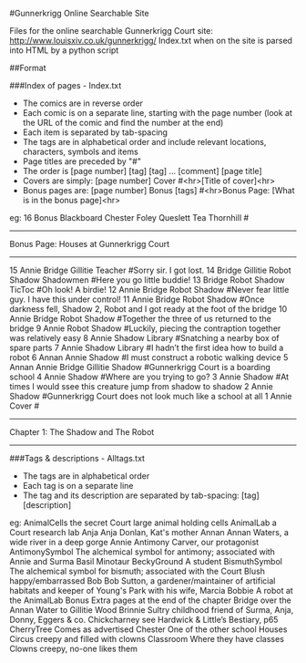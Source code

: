#Gunnerkrigg Online Searchable Site

Files for the online searchable Gunnerkrigg Court site: http://www.louisxiv.co.uk/gunnerkrigg/
Index.txt when on the site is parsed into HTML by a python script

##Format

###Index of pages - Index.txt

- The comics are in reverse order
- Each comic is on a separate line, starting with the page number (look at the URL of the comic and find the number at the end)
- Each item is separated by tab-spacing
- The tags are in alphabetical order and include relevant locations, characters, symbols and items
- Page titles are preceded by "#"
- The order is [page number] [tag] [tag] ... [comment] [page title]
- Covers are simply: [page number] Cover #&lt;hr&gt;[Title of cover]&lt;hr&gt;
- Bonus pages are: [page number] Bonus [tags] #&lt;hr&gt;Bonus Page: [What is in the bonus page]&lt;hr&gt;

eg:
	16	Bonus	Blackboard	Chester	Foley	Queslett	Tea	Thornhill	#<hr>Bonus Page: Houses at Gunnerkrigg Court<hr>
	15	Annie	Bridge	Gillitie	Teacher	#Sorry sir. I got lost.
	14	Bridge	Gillitie	Robot	Shadow	Shadowmen	#Here you go little buddie!
	13	Bridge	Robot	Shadow	TicToc	#Oh look! A birdie!
	12	Annie	Bridge	Robot	Shadow	#Never fear little guy. I have this under control!
	11	Annie	Bridge	Robot	Shadow	#Once darkness fell, Shadow 2, Robot and I got ready at the foot of the bridge
	10	Annie	Bridge	Robot	Shadow	#Together the three of us returned to the bridge
	9	Annie	Robot	Shadow	#Luckily, piecing the contraption together was relatively easy
	8	Annie	Shadow	Library	#Snatching a nearby box of spare parts
	7	Annie	Shadow	Library	#I hadn’t the first idea how to build a robot
	6	Annan	Annie	Shadow	#I must construct a robotic walking device
	5	Annan	Annie	Bridge	Gillitie	Shadow	#Gunnerkrigg Court is a boarding school
	4	Annie	Shadow	#Where are you trying to go?
	3	Annie	Shadow	#At times I would ssee this creature jump from shadow to shadow
	2	Annie	Shadow	#Gunnerkrigg Court does not look much like a school at all
	1	Annie	Cover	#<hr>Chapter 1: The Shadow and The Robot<hr>

###Tags & descriptions - Alltags.txt

- The tags are in alphabetical order
- Each tag is on a separate line
- The tag and its description are separated by tab-spacing: [tag] [description]

eg:
	AnimalCells	the secret Court large animal holding cells
	AnimalLab	a Court research lab
	Anja	Anja Donlan, Kat's mother
	Annan	Annan Waters, a wide river in a deep gorge
	Annie	Antimony Carver, our protagonist
	AntimonySymbol	The alchemical symbol for antimony; associated with Annie and Surma
	Basil	Minotaur
	BeckyGround	A student
	BismuthSymbol	The alchemical symbol for bismuth; associated with the Court
	Blush	happy/embarrassed
	Bob	Bob Sutton, a gardener/maintainer of artificial habitats and keeper of Young's Park with his wife, Marcia
	Bobbie	A robot at the AnimalLab
	Bonus	Extra pages at the end of the chapter
	Bridge	over the Annan Water to Gillitie Wood
	Brinnie	Sultry childhood friend of Surma, Anja, Donny, Eggers & co.
	Chickcharney	see Hardwick & Little’s Bestiary, p65
	CherryTree	Comes as advertised
	Chester	One of the other school Houses
	Circus	creepy and filled with clowns
	Classroom	Where they have classes
	Clowns	creepy, no-one likes them